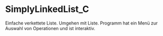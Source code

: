 # SimplyLinkedList_C
Einfache verkettete Liste. Umgehen mit Liste. Programm hat ein Menü zur Auswahl von Operationen und ist interaktiv.
